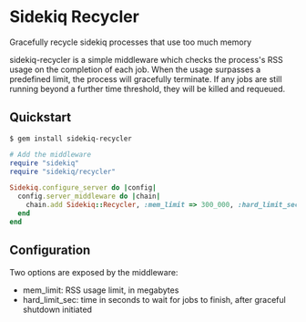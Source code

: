 # Sidekiq Recycler
Gracefully recycle sidekiq processes that use too much memory

sidekiq-recycler is a simple middleware which checks the process's RSS usage on
the completion of each job. When the usage surpasses a predefined limit, the process
will gracefully terminate. If any jobs are still running beyond a further time threshold,
they will be killed and requeued.


## Quickstart

```
$ gem install sidekiq-recycler
```

```ruby
# Add the middleware
require "sidekiq"
require "sidekiq/recycler"

Sidekiq.configure_server do |config|
  config.server_middleware do |chain|
    chain.add Sidekiq::Recycler, :mem_limit => 300_000, :hard_limit_sec => 300
  end
end
```


## Configuration

Two options are exposed by the middleware:

 * mem_limit: RSS usage limit, in megabytes
 * hard_limit_sec: time in seconds to wait for jobs to finish, after graceful shutdown initiated
